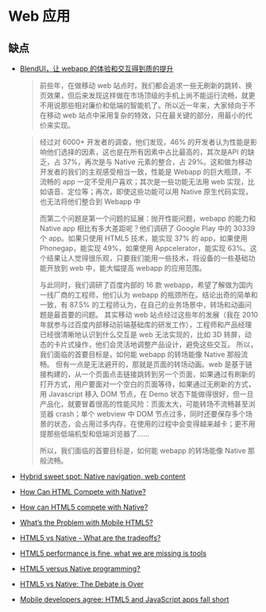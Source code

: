 # Web 应用

## 缺点

- [BlendUI，让 webapp 的体验和交互得到质的提升](https://www.infoq.cn/article/blendul-improve-webapp-experience-and-interactive)

    > 前些年，在做移动 web 站点时，我们都会追求一些无刷新的跳转、换页效果，但后来发现这样做在市场顶级的手机上尚不能运行流畅，就更不用说那些相对廉价和低端的智能机了。所以近一年来，大家倾向于不在移动 web 站点中采用复杂的特效，只在最关键的部分，用最小的代价来实现。

    > 经过对 6000+ 开发者的调查，他们发现，46% 的开发者认为性能是影响他们选择的因素，这也是在所有因素中占比最高的，其次是API 的缺乏，占 37%，再次是与 Native 元素的整合，占 29%。这和做为移动开发者的我们的主观感受相当一致，性能是 Webapp 的巨大瓶颈，不流畅的 app 一定不受用户喜欢；其次是一些功能无法用 web 实现，比如语音、定位等；再次，即使这些功能可以用 Native 原生代码实现，也无法将他们整合到 Webapp 中
    >
    > 而第二个问题是第一个问题的延展：抛开性能问题，webapp 的能力和 Native app 相比有多大差距呢？他们调研了 Google Play 中的 30339 个 app。如果只使用 HTML5 技术，能实现 37% 的 app，如果使用 Phonegap，能实现 49%，如果使用 Appcelerator，能实现 63%。这个结果让人觉得很乐观，只要我们能用一些技术，将设备的一些基础功能开放到 web 中，能大幅提高 webapp 的应用范围。
    > 
    > 与此同时，我们调研了百度内部的 16 款 webapp，希望了解做为国内一线厂商的工程师，他们认为 webapp 的瓶颈所在。结论出奇的简单和一致，有 87.5% 的工程师认为，在自己的业务场景中，转场和动画问题是最首要的问题。
    > 其实移动 web 站点经过这些年的发展（我在 2010 年就参与过百度内部移动前端基础库的研发工作），工程师和产品经理已经很清晰地认识到什么交互是 web 无法实现的，比如 3D 转屏，动态的卡片式操作，他们会灵活地调整产品设计，避免这些交互。
    > 所以，我们面临的首要目标是，如何能 webapp 的转场能像 Native 那般流畅。
    > 但有一点是无法避开的，那就是页面的转场动画。web 是基于链接构建的，从一个页面点击链接跳转到另一个页面，如果通过有刷新的打开方式，用户要面对一个空白的页面等待，如果通过无刷新的方式，用 Javascript 移入 DOM 节点，在 Demo 状态下能做得很好，但一旦产品化，就要冒着很高的性能风险：页面太大，可能转场不流畅甚至浏览器 crash；单个 webview 中 DOM 节点过多，同时还要保存多个场景的状态，会占用过多内存，在使用的过程中会变得越来越卡；更不用提那些低端机型和低端浏览器了……
    > 
    > 所以，我们面临的首要目标是，如何能 webapp 的转场能像 Native 那般流畅。

- [Hybrid sweet spot: Native navigation, web content](https://signalvnoise.com/posts/3743-hybrid-sweet-spot-native-navigation-web-content)
- [How Can HTML Compete with Native?](https://www.slideshare.net/andreasc/how-can-html-compete-with-native/5-HOW_CAN_HTML5_compete_with)
- [How can HTML5 compete with Native?](https://lists.w3.org/Archives/Public/public-web-mobile/2013Oct/0034.html)
- [What’s the Problem with Mobile HTML5?](https://www.infoq.com/news/2013/11/mobile-html5)
- [HTML5 vs Native - What are the tradeoffs?](https://www.developereconomics.com/html5-vs-native-what-are-the-tradeoffs)
- [HTML5 performance is fine, what we are missing is tools](https://www.developereconomics.com/html5-performance-fine-missing-tools)
- [HTML5 versus Native programming?](https://www.iotgadgets.com/2013/11/html5-versus-native-programming/)
- [HTML5 vs Native: The Debate is Over](https://www.mobilesmith.com/html5-vs-native-debate-is-over/)
- [Mobile developers agree: HTML5 and JavaScript apps fall short](https://searchmicroservices.techtarget.com/feature/Mobile-developers-agree-HTML5-and-JavaScript-apps-fall-short)
